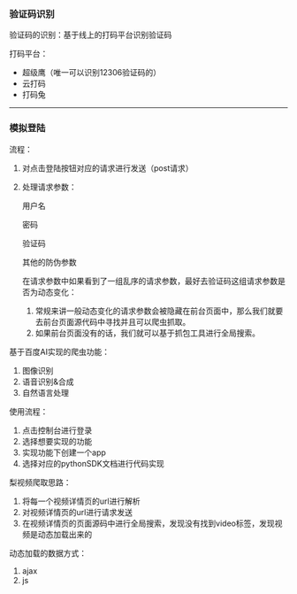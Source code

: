 ### **验证码识别**

验证码的识别：基于线上的打码平台识别验证码

打码平台：

- 超级鹰（唯一可以识别12306验证码的）
- 云打码
- 打码兔

---

### **模拟登陆**

流程：

1. 对点击登陆按钮对应的请求进行发送（post请求）

2. 处理请求参数：

   用户名

   密码

   验证码

   其他的防伪参数

   在请求参数中如果看到了一组乱序的请求参数，最好去验证码这组请求参数是否为动态变化：

   1. 常规来讲一般动态变化的请求参数会被隐藏在前台页面中，那么我们就要去前台页面源代码中寻找并且可以爬虫抓取。
   2. 如果前台页面没有的话，我们就可以基于抓包工具进行全局搜索。

基于百度AI实现的爬虫功能：

1. 图像识别
2. 语音识别&合成
3. 自然语言处理

使用流程：

1. 点击控制台进行登录
2. 选择想要实现的功能
3. 实现功能下创建一个app
4. 选择对应的pythonSDK文档进行代码实现

梨视频爬取思路：

1. 将每一个视频详情页的url进行解析
2. 对视频详情页的url进行请求发送
3. 在视频详情页的页面源码中进行全局搜索，发现没有找到video标签，发现视频是动态加载出来的

动态加载的数据方式：

1. ajax
2. js